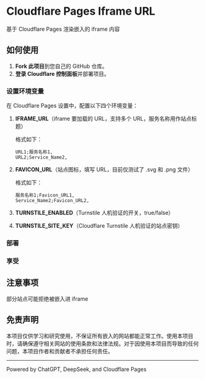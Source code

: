 # Cloudflare Pages Iframe URL

基于 Cloudflare Pages 渲染嵌入的 iframe 内容
## 如何使用

1. **Fork 此项目**到您自己的 GitHub 仓库。
2. **登录 Cloudflare 控制面板**并部署项目。

### 设置环境变量

在 Cloudflare Pages 设置中，配置以下四个环境变量：

1. **IFRAME_URL**（iframe 要加载的 URL，支持多个 URL，服务名称用作站点标题）

   格式如下：
   ```
   URL1;服务名称1,
   URL2;Service_Name2,
   ```

2. **FAVICON_URL**（站点图标，填写 URL，目前仅测试了 .svg 和 .png 文件）

   格式如下：
   ```
   服务名称1;Favicon_URL1,
   Service_Name2;Favicon_URL2,
   ```

3. **TURNSTILE_ENABLED**（Turnstile 人机验证的开关，true/false）

4. **TURNSTILE_SITE_KEY**（Cloudflare Turnstile 人机验证的站点密钥）

### 部署

### 享受

## 注意事项

部分站点可能拒绝被嵌入进 iframe

## 免责声明

本项目仅供学习和研究使用，不保证所有嵌入的网站都能正常工作。使用本项目时，请确保遵守相关网站的使用条款和法律法规。对于因使用本项目而导致的任何问题，本项目作者和贡献者不承担任何责任。

---

Powered by ChatGPT, DeepSeek, and Cloudflare Pages